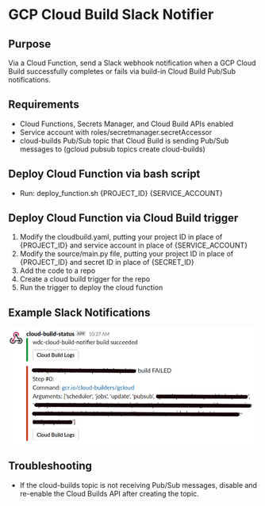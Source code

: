 # GCP Cloud Build Slack Notifier

## Purpose
Via a Cloud Function, send a Slack webhook notification when a GCP Cloud Build successfully completes or fails via build-in Cloud Build Pub/Sub notifications.

## Requirements
* Cloud Functions, Secrets Manager, and Cloud Build APIs enabled
* Service account with roles/secretmanager.secretAccessor
* cloud-builds Pub/Sub topic that Cloud Build is sending Pub/Sub messages to (gcloud pubsub topics create cloud-builds)

## Deploy Cloud Function via bash script
* Run: deploy_function.sh {PROJECT_ID} {SERVICE_ACCOUNT}

## Deploy Cloud Function via Cloud Build trigger
1. Modify the cloudbuild.yaml, putting your project ID in place of {PROJECT_ID} and service account in place of {SERVICE_ACCOUNT}
2. Modify the source/main.py file, putting your project ID in place of {PROJECT_ID} and secret ID in place of {SECRET_ID}
3. Add the code to a repo
4. Create a cloud build trigger for the repo
5. Run the trigger to deploy the cloud function

## Example Slack Notifications
![example-notifications](screenshot/example-notifications.png)

## Troubleshooting
* If the cloud-builds topic is not receiving Pub/Sub messages, disable and re-enable the Cloud Builds API after creating the topic.
